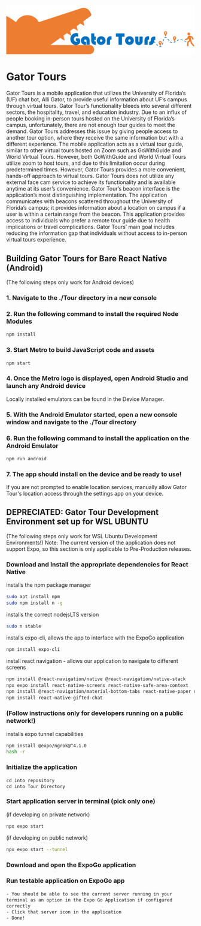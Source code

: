 ![Gator Tour Logo](https://github.com/fianaVickers/Gator-Tours/blob/RestructureRepo/Tour/images/Logo.png)
# Gator Tours
Gator Tours is a mobile application that utilizes the University of Florida’s (UF) chat bot, Alli Gator, to provide useful information about UF’s campus through virtual tours. Gator Tour’s functionality bleeds into several different sectors, the hospitality, travel, and education industry. Due to an influx of people booking in-person tours hosted on the University of Florida’s campus, unfortunately, there are not enough tour guides to meet the demand. Gator Tours addresses this issue by giving people access to another tour option, where they receive the same information but with a different experience. 
The mobile application acts as a virtual tour guide, similar to other virtual tours hosted on Zoom such as GoWithGuide and World Virtual Tours. However, both GoWithGuide and World Virtual Tours utilize zoom to host tours, and due to this limitation occur during predetermined times. However, Gator Tours provides a more convenient, hands-off approach to virtual tours. Gator Tours does not utilize any external face cam service to achieve its functionality and is available anytime at its user’s convenience. Gator Tour’s beacon interface is the application’s most distinguishing implementation. The application communicates with beacons scattered throughout the University of Florida’s campus; it provides information about a location on campus if a user is within a certain range from the beacon. 
This application provides access to individuals who prefer a remote tour guide due to health implications or travel complications. Gator Tours’ main goal includes reducing the information gap that individuals without access to in-person virtual tours experience.

## Building Gator Tours for Bare React Native (Android)
(The following steps only work for Android devices)

### 1. Navigate to the ./Tour directory in a new console

### 2. Run the following command to install the required Node Modules
```bash
npm install
```

### 3. Start Metro to build JavaScript code and assets
```bash
npm start
```

### 4. Once the Metro logo is displayed, open Android Studio and launch any Android device
Locally installed emulators can be found in the Device Manager.

### 5. With the Android Emulator started, open a new console window and navigate to the ./Tour directory

### 6. Run the following command to install the application on the Android Emulator
```bash
npm run android
```

### 7. The app should install on the device and be ready to use!
If you are not prompted to enable location services, manually allow Gator Tour's location access through the settings app on your device.

## DEPRECIATED: Gator Tour Development Environment set up for WSL UBUNTU
(The following steps only work for WSL Ubuntu Development Environments!)
Note: The current version of the application does not support Expo, so this section is only applicable to Pre-Production releases.

### Download and Install the appropriate dependencies for React Native
installs the npm package manager
```bash
sudo apt install npm
sudo npm install n -g 
```
installs the correct nodejsLTS version 
```bash
sudo n stable
```    
installs expo-cli, allows the app to interface with the ExpoGo application
```bash
npm install expo-cli
```   
install react navigation - allows our application to navigate to different screens 
```bash
npm install @react-navigation/native @react-navigation/native-stack
npx expo install react-native-screens react-native-safe-area-context
npm install @react-navigation/material-bottom-tabs react-native-paper react-native-vector-icons
npm install react-native-gifted-chat
``` 

### (Follow instructions only for developers running on a public network!)
installs expo tunnel capabilities
```bash
npm install @expo/ngrok@^4.1.0
hash -r
```   
### Initialize the application 
    cd into repository
    cd into Tour Directory 

### Start application server in terminal (pick only one)

(if developing on private network)
```bash
npx expo start
```  
(if developing on public network)
```bash
npx expo start --tunnel
```  
### Download and open the ExpoGo application 

### Run testable application on ExpoGo app
    - You should be able to see the current server running in your terminal as an option in the Expo Go Application if configured correctly 
    - Click that server icon in the application 
    - Done! 
